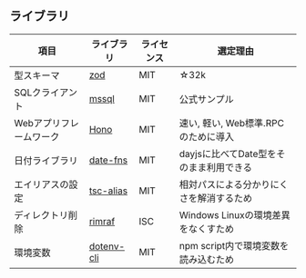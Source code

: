 
## ライブラリ

項目|ライブラリ|ライセンス|選定理由
--|--|--|--
型スキーマ|[zod](https://github.com/colinhacks/zod)|MIT|☆32k
SQLクライアント|[mssql](https://github.com/tediousjs/node-mssql)|MIT|公式サンプル
Webアプリフレームワーク|[Hono](https://github.com/honojs/hono)|MIT|速い, 軽い, Web標準.RPCのために導入
日付ライブラリ|[date-fns](https://github.com/date-fns/date-fns)|MIT|dayjsに比べてDate型をそのまま利用できる
エイリアスの設定|[tsc-alias](https://github.com/justkey007/tsc-alias)|MIT|相対パスによる分かりにくさを解消するため
ディレクトリ削除|[rimraf](https://github.com/isaacs/rimraf)|ISC|Windows Linuxの環境差異をなくすため
環境変数|[dotenv-cli](https://github.com/entropitor/dotenv-cli)|MIT|npm script内で環境変数を読み込むため

